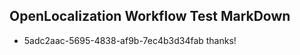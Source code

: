 ## OpenLocalization Workflow Test MarkDown

* 5adc2aac-5695-4838-af9b-7ec4b3d34fab 
thanks!



<!--HONumber=Jan16_HO2-->
